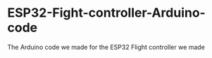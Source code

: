 # ESP32-Fight-controller-Arduino-code
The Arduino code we made for the ESP32 Flight controller we made
